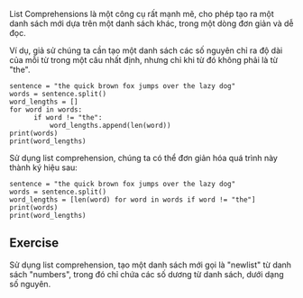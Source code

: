 List Comprehensions là một công cụ rất mạnh mẽ, cho phép tạo ra một danh sách mới dựa trên một danh sách khác, trong một dòng đơn giản và dễ đọc.

Ví dụ, giả sử chúng ta cần tạo một danh sách các số nguyên chỉ ra độ dài của mỗi từ trong một câu nhất định, nhưng chỉ khi từ đó không phải là từ "the".

    sentence = "the quick brown fox jumps over the lazy dog"
    words = sentence.split()
    word_lengths = []
    for word in words:
          if word != "the":
              word_lengths.append(len(word))
    print(words)
    print(word_lengths)

Sử dụng list comprehension, chúng ta có thể đơn giản hóa quá trình này thành ký hiệu sau:

    sentence = "the quick brown fox jumps over the lazy dog"
    words = sentence.split()
    word_lengths = [len(word) for word in words if word != "the"]
    print(words)
    print(word_lengths)

Exercise
--------

Sử dụng list comprehension, tạo một danh sách mới gọi là "newlist" từ danh sách "numbers", trong đó chỉ chứa các số dương từ danh sách, dưới dạng số nguyên.